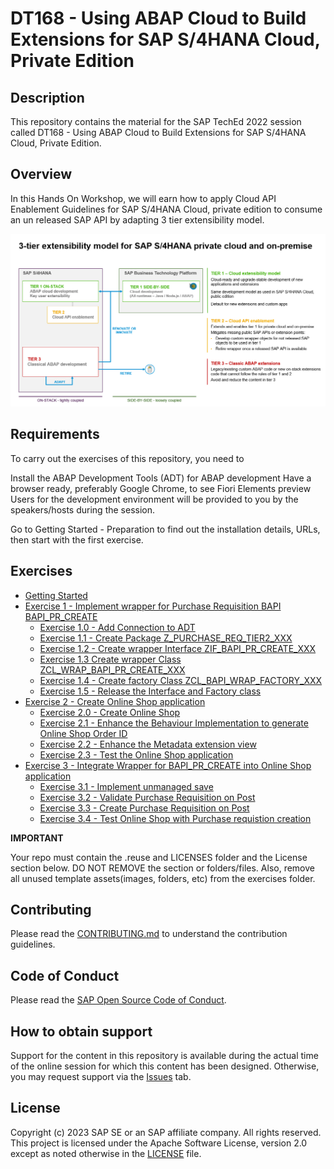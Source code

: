 # DT168 - Using ABAP Cloud to Build Extensions for SAP S/4HANA Cloud, Private Edition

## Description

This repository contains the material for the SAP TechEd 2022 session called DT168 - Using ABAP Cloud to Build Extensions for SAP S/4HANA Cloud, Private Edition.  

## Overview
In this Hands On Workshop, we will earn how to apply Cloud API Enablement Guidelines for SAP S/4HANA Cloud, private edition to consume an un released SAP API by adapting 3 tier extensibility model.

![](images/3-tier-1.png)


## Requirements

To carry out the exercises of this repository, you need to

Install the ABAP Development Tools (ADT) for ABAP development
Have a browser ready, preferably Google Chrome, to see Fiori Elements preview
Users for the development environment will be provided to you by the speakers/hosts during the session.

Go to Getting Started - Preparation to find out the installation details, URLs, then start with the first exercise.

## Exercises
- [Getting Started](exercises/ex0/)
- [Exercise 1 - Implement wrapper for Purchase Requisition BAPI BAPI_PR_CREATE](exercises/ex1/)
    - [Exercise 1.0 - Add Connection to ADT](exercises/ex1#exercise-10-create-package)
    - [Exercise 1.1 - Create Package Z_PURCHASE_REQ_TIER2_XXX](exercises/ex1#exercise-11-create-package)
    - [Exercise 1.2 - Create wrapper Interface ZIF_BAPI_PR_CREATE_XXX](exercises/ex1#exercise-12-create-interface-zif_bapi_pr_create_xx)
    - [Exercise 1.3 Create wrapper Class ZCL_WRAP_BAPI_PR_CREATE_XXX](exercises/ex1#exercise-12-create-wrapper-class-zcl_bapi_pr_wrapper_xx1)
    - [Exercise 1.4 - Create factory Class ZCL_BAPI_WRAP_FACTORY_XXX](exercises/ex1#exercise-12-create-factory-class-zcl_bapi_wrap_factory_xx)
    - [Exercise 1.5 - Release the Interface and Factory class](exercises/ex1#exercise-12-release-the-interface-and-factory-class)
- [Exercise 2 - Create Online Shop application](exercises/ex2/)
    - [Exercise 2.0 - Create Online Shop](exercises/ex2/README.md#exercise-20-create-online-shop)
    - [Exercise 2.1 - Enhance the Behaviour Implementation to generate Online Shop Order ID](exercises/ex2/README.md#exercise-21-enhance-the-behaviour-implementation-to-generate-online-shop-order-id-1)
    - [Exercise 2.2 - Enhance the Metadata extension view](exercises/ex2#exercise-22-enhance-the-metadata-extension-view-1)
    - [Exercise 2.3 - Test the Online Shop application](exercises/ex2#exercise-23-test-the-online-shop-application-1)
- [Exercise 3 - Integrate Wrapper for BAPI_PR_CREATE into Online Shop application](exercises/ex3/)
    - [Exercise 3.1 - Implement unmanaged save](exercises/ex2#exercise-31-implement-unmanaged-save)
    - [Exercise 3.2 - Validate Purchase Requisition on Post](exercises/ex2#exercise-32-validate-purchase-requisition-on-post)
    - [Exercise 3.3 - Create Purchase Requisition on Post](exercises/ex2#exercise-33-create-purchase-requisition-on-post)
    - [Exercise 3.4 - Test Online Shop with Purchase requistion creation](exercises/ex2#exercise-34-test-online-shop-with-purchase-requisition-creation)  
  

**IMPORTANT**

Your repo must contain the .reuse and LICENSES folder and the License section below. DO NOT REMOVE the section or folders/files. Also, remove all unused template assets(images, folders, etc) from the exercises folder. 

## Contributing
Please read the [CONTRIBUTING.md](./CONTRIBUTING.md) to understand the contribution guidelines.

## Code of Conduct
Please read the [SAP Open Source Code of Conduct](https://github.com/SAP-samples/.github/blob/main/CODE_OF_CONDUCT.md).

## How to obtain support

Support for the content in this repository is available during the actual time of the online session for which this content has been designed. Otherwise, you may request support via the [Issues](../../issues) tab.

## License
Copyright (c) 2023 SAP SE or an SAP affiliate company. All rights reserved. This project is licensed under the Apache Software License, version 2.0 except as noted otherwise in the [LICENSE](LICENSES/Apache-2.0.txt) file.
